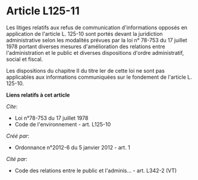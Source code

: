 # Article L125-11

Les litiges relatifs aux refus de communication d'informations opposés en application de l'article L. 125-10 sont portés
devant la juridiction administrative selon les modalités prévues par la loi n° 78-753 du 17 juillet 1978 portant diverses
mesures d'amélioration des relations entre l'administration et le public et diverses dispositions d'ordre administratif,
social et fiscal. 

Les dispositions du chapitre II du titre Ier de cette loi ne sont pas applicables aux informations communiquées sur le
fondement de l'article L. 125-10.

**Liens relatifs à cet article**

_Cite_:

  - Loi n°78-753 du 17 juillet 1978
  - Code de l'environnement - art. L125-10

_Créé par_:

  - Ordonnance n°2012-6 du 5 janvier 2012 - art. 1

_Cité par_:

  - Code des relations entre le public et l'adminis... - art. L342-2 (VT)
